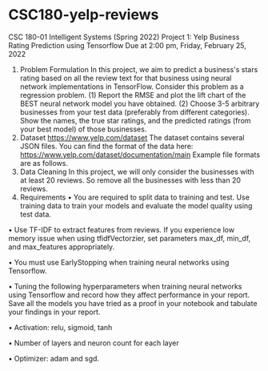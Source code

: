 # CSC180-yelp-reviews
CSC 180-01 Intelligent Systems (Spring 2022)
Project 1: Yelp Business Rating Prediction using Tensorflow
Due at 2:00 pm, Friday, February 25, 2022

1. Problem Formulation
In this project, we aim to predict a business's stars rating based on all the review text for that business
using neural network implementations in TensorFlow. Consider this problem as a regression problem.
(1) Report the RMSE and plot the lift chart of the BEST neural network model you have obtained.
(2) Choose 3-5 arbitrary businesses from your test data (preferably from different categories).
Show the names, the true star ratings, and the predicted ratings (from your best model) of those
businesses.
2. Dataset
https://www.yelp.com/dataset
The dataset contains several JSON files. You can find the format of the data here:
https://www.yelp.com/dataset/documentation/main
Example file formats are as follows.
3. Data Cleaning
In this project, we will only consider the businesses with at least 20 reviews. So remove all the
businesses with less than 20 reviews.
4. Requirements
• You are required to split data to training and test. Use training data to train your models and
evaluate the model quality using test data.

• Use TF-IDF to extract features from reviews. If you experience low memory issue when
using tfidfVectorzier, set parameters max_df, min_df, and max_features appropriately.

• You must use EarlyStopping when training neural networks using Tensorflow.

• Tuning the following hyperparameters when training neural networks using Tensorflow and
record how they affect performance in your report. Save all the models you have tried as a
proof in your notebook and tabulate your findings in your report.

• Activation: relu, sigmoid, tanh

• Number of layers and neuron count for each layer

• Optimizer: adam and sgd.
